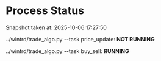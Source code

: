 # Process Status

Snapshot taken at: 2025-10-06 17:27:50

../wintrd/trade_algo.py --task price_update: **NOT RUNNING**

../wintrd/trade_algo.py --task buy_sell: **RUNNING**


